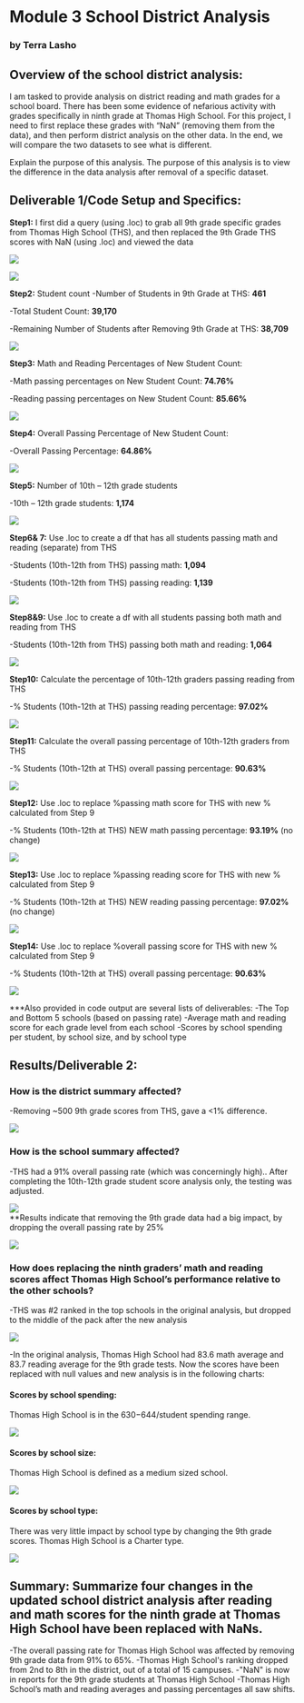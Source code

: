 # Module 3  School District Analysis
### by Terra Lasho 
## Overview of the school district analysis: 
I am tasked to provide analysis on district reading and math grades for a school board.  There has been some evidence of nefarious activity with grades specifically in ninth grade at Thomas High School.  For this project, I need to first replace these grades with “NaN” (removing them from the data), and then perform district analysis on the other data.  In the end, we will compare the two datasets to see what is different. 

Explain the purpose of this analysis.
The purpose of this analysis is to view the difference in the data analysis after removal of a specific dataset.
## Deliverable 1/Code Setup and Specifics:
**Step1:** I first did a query (using .loc) to grab all 9th grade specific grades from Thomas High School (THS), and then replaced the 9th Grade THS scores with NaN (using .loc) and viewed the data

![](https://github.com/Beetleee/School_District_Analysis/blob/main/Resources/D1_Step1.png)

![](https://github.com/Beetleee/School_District_Analysis/blob/main/Resources/D1Step2_3.png)

**Step2:** Student count
-Number of Students in 9th Grade at THS:  **461**

-Total Student Count: **39,170**

-Remaining Number of Students after Removing 9th Grade at THS: **38,709**
	
![](https://github.com/Beetleee/School_District_Analysis/blob/main/Resources/specifics_on_9thTHS.png)


**Step3:** Math and Reading Percentages of New Student Count:

-Math passing percentages on New Student Count: **74.76%**

-Reading passing percentages on New Student Count: **85.66%**
	
![](https://github.com/Beetleee/School_District_Analysis/blob/main/Resources/percentages_on_new.png)

**Step4:** Overall Passing Percentage of New Student Count:

-Overall Passing Percentage: **64.86%**
	
![](https://github.com/Beetleee/School_District_Analysis/blob/main/Resources/overall.png)

**Step5:** Number of 10th – 12th grade students

-10th – 12th grade students: **1,174**
	
![](https://github.com/Beetleee/School_District_Analysis/blob/main/Resources/total10_12atTHS.png)

**Step6& 7:** Use .loc to create a df that has all students passing math and reading (separate) from THS

-Students (10th-12th from THS) passing math: **1,094**

-Students (10th-12th from THS) passing reading: **1,139**
	
![](https://github.com/Beetleee/School_District_Analysis/blob/main/Resources/10_12atTHS_passing.png)	

**Step8&9:** Use .loc to create a df with all students passing both math and reading from THS

-Students (10th-12th from THS) passing both math and reading: **1,064**
	
![](https://github.com/Beetleee/School_District_Analysis/blob/main/Resources/10_12atTHS_passingloc.png)

**Step10:** Calculate the percentage of 10th-12th graders passing reading from THS

-% Students (10th-12th at THS) passing reading percentage: **97.02%**
	
![](https://github.com/Beetleee/School_District_Analysis/blob/main/Resources/step10.png)

**Step11:** Calculate the overall passing percentage of 10th-12th graders from THS

-% Students (10th-12th at THS) overall passing percentage: **90.63%**
	
![](https://github.com/Beetleee/School_District_Analysis/blob/main/Resources/step11.png)

**Step12:** Use .loc to replace %passing math score for THS with new % calculated from Step 9

-% Students (10th-12th at THS) NEW math passing percentage: **93.19%** (no change)
	
![](https://github.com/Beetleee/School_District_Analysis/blob/main/Resources/step12.png)

**Step13:** Use .loc to replace %passing reading score for THS with new % calculated from Step 9

-% Students (10th-12th at THS) NEW reading passing percentage: **97.02%** (no change)
	
![](https://github.com/Beetleee/School_District_Analysis/blob/main/Resources/10_12atTHS_passing%reading.png)

**Step14:** Use .loc to replace %overall passing score for THS with new % calculated from Step 9

-% Students (10th-12th at THS) overall passing percentage: **90.63%**
	
![](https://github.com/Beetleee/School_District_Analysis/blob/main/Resources/10_12atTHS_passing%overall.png)

***Also provided in code output are several lists of deliverables:
-The Top and Bottom 5 schools (based on passing rate)
-Average math and reading score for each grade level from each school
-Scores by school spending per student, by school size, and by school type

## Results/Deliverable 2:

### How is the district summary affected?

-Removing ~500 9th grade scores from THS, gave a <1% difference.  

![](https://github.com/Beetleee/School_District_Analysis/blob/main/Resources/districtsummary.png)

### How is the school summary affected?

-THS had a 91% overall passing rate (which was concerningly high)..  After completing the 10th-12th grade student score analysis only, the testing was adjusted.

![](https://github.com/Beetleee/School_District_Analysis/blob/main/Resources/adjusted.png)	
**Results indicate that removing the 9th grade data had a big impact, by dropping the overall passing rate by 25%

![](https://github.com/Beetleee/School_District_Analysis/blob/main/Resources/bins.png)

### How does replacing the ninth graders’ math and reading scores affect Thomas High School’s performance relative to the other schools?

-THS was #2 ranked in the top schools in the original analysis, but dropped to the middle of the pack after the new analysis 

![](https://github.com/Beetleee/School_District_Analysis/blob/main/Resources/location.png)

-In the original analysis, Thomas High School had 83.6 math average and 83.7 reading average for the 9th grade tests. Now the scores have been replaced with null values and new analysis is in the following charts:

#### Scores by school spending:

Thomas High School is in the $630-$644/student spending range. 

![](https://github.com/Beetleee/School_District_Analysis/blob/main/Resources/spending.png)

#### Scores by school size:

Thomas High School is defined as a medium sized school.

![](https://github.com/Beetleee/School_District_Analysis/blob/main/Resources/size.png)

#### Scores by school type:

There was very little impact by school type by changing the 9th grade scores. Thomas High School is a Charter type.

![](https://github.com/Beetleee/School_District_Analysis/blob/main/Resources/final.png)

## Summary: Summarize four changes in the updated school district analysis after reading and math scores for the ninth grade at Thomas High School have been replaced with NaNs. 

-The overall passing rate for Thomas High School was affected by removing 9th grade data from 91% to 65%.
-Thomas High School's ranking dropped from 2nd to 8th in the district, out of a total of 15 campuses.
-"NaN" is now in reports for the 9th grade students at Thomas High School
-Thomas High School’s math and reading averages and passing percentages all saw shifts.
